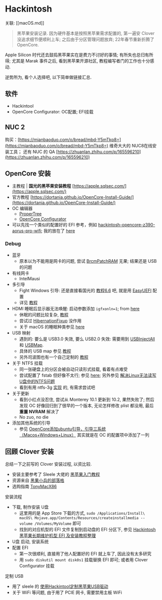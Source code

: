 # Hackintosh

关联: [[macOS.md]]

> 黑苹果安装记录. 因为硬件基本是按照黑苹果需求配置的, 第一遍安 Clover 没追求细节便顺利上车; 之后由于分区管理问题放弃; 22年春节重新折腾了 OpenCore.

Apple Silicon 时代还去鼓捣黑苹果实在是费力不讨好的事情; 有所失也总归有所得; 尤其是 Marak 事件之后, 看到黑苹果开源社区, 教程编写者门的工作也十分感动.

逆势所为, 看个人选择吧, 以下简单做链接汇总.

## 软件

- Hackintool
- OpenCore Configurator: OC配置; EFI挂载

## NUC 2

购买：[https://mianbaoduo.com/o/bread/mbd-Y5mTkp8=](https://mianbaoduo.com/o/bread/mbd-Y5mTkp8=) 维奇大大的 NUC8在线安装工具； 还有 NUC 的 QA [https://zhuanlan.zhihu.com/p/165596210](https://zhuanlan.zhihu.com/p/165596210)

## OpenCore 安装

- 主教程 | **国光的黑苹果安装教程** [https://apple.sqlsec.com/](https://apple.sqlsec.com/)
- 官方教程 [https://dortania.github.io/OpenCore-Install-Guide/](https://dortania.github.io/OpenCore-Install-Guide/)
- OC 编辑器
    - [ProperTree](https://github.com/corpnewt/ProperTree)
    - [OpenCore Configurator](https://mackie100projects.altervista.org/download-opencore-configurator/)
- 可以先找一个类似的配置好的 EFI 参考，例如 [hackintosh-opencore-z390-aorus-pro-wifi](https://github.com/timche/hackintosh-opencore-z390-aorus-pro-wifi); 我的放在了 [here](https://github.com/Lightblues/EFI-Aorus-Z390)

### Debug

- 蓝牙
    - 原本以为不能用是网卡的问题, 尝试 [BrcmPatchRAM](https://github.com/acidanthera/BrcmPatchRAM) 无果; 结果还是 USB 的问题
- 有线网卡
    - IntelMausi
- 多引导
    - Fight Windows 引导: 还是直接看国光的 [教程6.6](https://apple.sqlsec.com/5-%E5%AE%9E%E6%88%98%E6%BC%94%E7%A4%BA/5-6.html) 吧, 就是用 [EasyUEFI](https://sqlsec.lanzouw.com/iDaQ1ubeg6h) 配置
    - 详见 [教程](https://dortania.github.io/OpenCore-Multiboot/empty/diffdisk.html)
- HDMI 睡眠后显示器无法唤醒: 启动参数添加 `igfxonln=1`; from [here](https://macoshome.com/hackintosh/hcourse/5449.html)
    - 休眠的问题比较复杂, [教程](https://dortania.github.io/OpenCore-Post-Install/universal/sleep.html)
    - 尝试过 [HibernationFixup](https://github.com/acidanthera/HibernationFixup) 没作用
    - 关于 macOS 的睡眠种类参见 [here](https://heipg.cn/tutorial/enable-sleep-mode-for-hackintosh.html#%E9%80%89%E6%8B%A9%E4%BC%91%E7%9C%A0%E6%A8%A1%E5%BC%8F)
- USB 映射
    - 遇到的: 要么是 USB3.0 失效, 要么 USB2.0 失效: 需要用到 [USBInjectAll](https://github.com/Sniki/OS-X-USB-Inject-All/releases) 和 [USBMap](https://github.com/corpnewt/USBMap).
    - 具体的 USB map 参见 [教程](https://dortania.github.io/OpenCore-Post-Install/usb/intel-mapping/intel.html)
    - 另外司波图也有一个自己定制的 [教程](https://www.bilibili.com/video/BV1Aa4y1j7CL)
- 关于 NTFS 挂载
    - 同一张硬盘上的分区会被自动只读形式挂载, 看着有点难受
    - 尝试配置了 fstab 但好像不太行; 参见 [here](https://gist.github.com/CharlesThierry/7305166b208d6f6cdd37962761d5ac23); 另外参见 [解决Linux无法读写U盘中的NTFS问题](https://juejin.cn/post/6897075697849171975)
    - 看到有用 ntfs-3g [实现](https://www.bilibili.com/read/cv13273551) 的, 有需求尝试吧
- 关于更新
    - 看到小红点没忍住, 尝试从 Monterey 10.1 更新到 10.2, 果然失败了; 然后发现 OC 好像回归到了很早的一个版本, 无论怎样修改 plist 都没用, 最后 **重置 NVRAM** 解决了
    - No zuo, no die
- 添加其他系统的引导
    - 参见 [OpenCore添加ubuntu引导，引导三系统（Macos+Windows+Linux）](https://blog.csdn.net/qlpdong/article/details/118572750) 其实就是在 OC 的配置项中添加了一列

## 回顾 Clover 安装

总结一下之前写的 Clover 安装过程, 以资比较.

- 安装主要参考了 Sleele 大佬的 [黑苹果入门教程](https://sleele.com/2019/07/14/gettingstartedtutorial/)
- 资源来自 [黑果小兵的部落格](https://blog.daliansky.net/)
- 选购指南 [TonyMacX86](https://www.tonymacx86.com/)

安装流程

- 下载, 制作安装 U盘
    - 这里用的是 App Store 下载的方式, `sudo /Applications/Install\ macOS\ Mojave.app/Contents/Resources/createinstallmedia --volume /Volumes/MyVolume` 即可
    - 找到的对应机型的 EFI 文件复制到启动盘的 EFI 分区下, 参见 [Hackintosh 黑苹果长期维护机型 EFI 及安装教程整理](https://github.com/daliansky/Hackintosh)
- U盘 启动, 安装系统
- 配置 EFI
    - 第一次很顺利, 直接用了他人配置好的 EFI 就上车了, 因此没有太多研究
    - 用 `sudo diskutil mount disk0s1` 挂载替换 EFI 即可; 或者用 Clover Configurator 挂载

定制 USB

- 用了 sleele 的 [使用Hackintool定制黑苹果USB驱动](https://sleele.com/2019/06/07/%E4%BD%BF%E7%94%A8hackintool%E5%AE%9A%E5%88%B6%E9%BB%91%E8%8B%B9%E6%9E%9Cusb%E9%A9%B1%E5%8A%A8/)
- 关于 WiFi 等问题, 由于用了 PCIE 网卡, 需要禁用主板 WiFi
